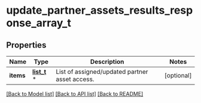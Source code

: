 # update_partner_assets_results_response_array_t

## Properties
Name | Type | Description | Notes
------------ | ------------- | ------------- | -------------
**items** | [**list_t**](update_partner_assets_result.md) \* | List of assigned/updated partner asset access. | [optional] 

[[Back to Model list]](../README.md#documentation-for-models) [[Back to API list]](../README.md#documentation-for-api-endpoints) [[Back to README]](../README.md)


